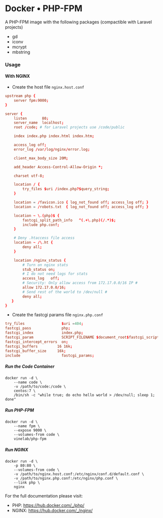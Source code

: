 # Docker • PHP-FPM

A PHP-FPM image with the following packages (compactible with Laravel projects)

- gd
- iconv
- mcrypt
- mbstring

### Usage

#### With NGINX

- Create the host file `nginx.host.conf`

```conf
upstream php {
    server fpm:9000;
}

server {
    listen       80;
    server_name  localhost;
    root /code; # for Laravel projects use /code/public

    index index.php index.html index.htm;

    access_log off;
    error_log /var/log/nginx/error.log;

    client_max_body_size 20M;

    add_header Access-Control-Allow-Origin *;

    charset utf-8;

    location / {
        try_files $uri /index.php?$query_string;
    }

    location = /favicon.ico { log_not_found off; access_log off; }
    location = /robots.txt  { log_not_found off; access_log off; }

    location ~ \.(php)$ {
        fastcgi_split_path_info   ^(.+\.php)(/.*)$;
        include php.conf;
    }

    # Deny .htaccess file access
    location ~ /\.ht {
        deny all;
    }

    location /nginx_status {
        # Turn on nginx stats
        stub_status on;
        # I do not need logs for stats
        access_log   off;
        # Security: Only allow access from 172.17.0.0/16 IP #
        allow 172.17.0.0/16;
        # Send rest of the world to /dev/null #
        deny all;
   }
}
```

- Create the fastcgi params file `nginx.php.conf`

```conf
try_files                 $uri =404;
fastcgi_pass              php;
fastcgi_index             index.php;
fastcgi_param             SCRIPT_FILENAME $document_root$fastcgi_script_name;
fastcgi_intercept_errors  on;
fastcgi_buffers         16 16k;
fastcgi_buffer_size     16k;
include                   fastcgi_params;
```

##### Run the Code Container
```
docker run -d \
    --name code \
    -v /path/to/code:/code \
    centos:7 \
    /bin/sh -c "while true; do echo hello world > /dev/null; sleep 1; done"
```

##### Run PHP-FPM
```
docker run -d \
    --name fpm \
    --expose 9000 \
    --volumes-from code \
    vinelab/php-fpm
```

##### Run NGINX
```
docker run -d \
    -p 80:80 \
    --volumes-from code \
    -v /path/to/nginx.host.conf:/etc/nginx/conf.d/default.conf \
    -v /path/to/nginx.php.conf:/etc/nginx/php.conf \
    --link php \
    nginx
```

For the full documentation please visit:
- PHP: https://hub.docker.com/_/php/
- NGINX: https://hub.docker.com/_/nginx/

